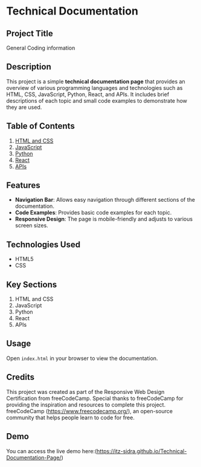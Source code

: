 # Technical Documentation

## Project Title
General Coding information

## Description 
This project is a simple **technical documentation page** that provides an overview of various programming languages and technologies such as HTML, CSS, JavaScript, Python, React, and APIs. It includes brief descriptions of each topic and small code examples to demonstrate how they are used.

## Table of Contents
1. [HTML and CSS](#html-and-css)
2. [JavaScript](#javascript)
3. [Python](#python)
4. [React](#react)
5. [APIs](#apis)

## Features
- **Navigation Bar**: Allows easy navigation through different sections of the documentation.
- **Code Examples**: Provides basic code examples for each topic.
- **Responsive Design**: The page is mobile-friendly and adjusts to various screen sizes.

## Technologies Used
- HTML5
- CSS

## Key Sections
1. HTML and CSS
2. JavaScript
3. Python
4. React 
5. APIs 

## Usage
Open `index.html` in your browser to view the documentation.

## Credits
This project was created as part of the Responsive Web Design Certification from freeCodeCamp. Special thanks to freeCodeCamp for providing the inspiration and resources to complete this project.
freeCodeCamp (https://www.freecodecamp.org/), an open-source community that helps people learn to code for free.

## Demo
You can access the live demo here:(https://itz-sidra.github.io/Technical-Documentation-Page/)
